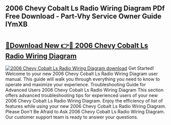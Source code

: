 ## 2006 Chevy Cobalt Ls Radio Wiring Diagram PDf Free Download - Part-Vhy Service Owner Guide lYmXB

# <h2><a href="http://dfphszo.blite.top/?on=2006+Chevy+Cobalt+Ls+Radio+Wiring+Diagram">🔗Download New 👉🔴 2006 Chevy Cobalt Ls Radio Wiring Diagram</a></h2>

[![2006 Chevy Cobalt Ls Radio Wiring Diagram download](https://i.imgur.com/lujVjoI.png)](http://dfphszo.blite.top/?on=2006+Chevy+Cobalt+Ls+Radio+Wiring+Diagram)
Get Started! Welcome to your new 2006 Chevy Cobalt Ls Radio Wiring Diagram user manual. This guide will walk you through everything you need to know to operate and maximize your experience. Troubleshooting Guide for Advanced Users 2006 Chevy Cobalt Ls Radio Wiring Diagram This section offers advanced troubleshooting tips for experienced users of your new 2006 Chevy Cobalt Ls Radio Wiring Diagram. Enjoy the efficiency of list of features while using your new 2006 Chevy Cobalt Ls Radio Wiring Diagram. Please Don't Be Afraid to Ask 2006 Chevy Cobalt Ls Radio Wiring Diagram. Our customer support team is ready to answer your questions.
